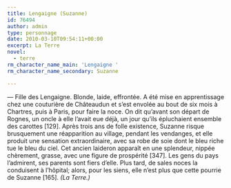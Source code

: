 ```yaml
---
title: Lengaigne (Suzanne)
id: 76494
author: admin
type: personnage
date: 2010-03-10T09:54:11+00:00
excerpt: La Terre
novel:
  - terre
rm_character_name_main: 'Lengaigne '
rm_character_name_secondary: Suzanne

---
```

— Fille des Lengaigne. Blonde, laide, effrontée. A été mise en apprentissage chez une couturière de Châteaudun et s&rsquo;est envolée au bout de six mois à Chartres, puis à Paris, pour faire la noce. On dit qu&rsquo;avant son départ de Rognes, un oncle à elle l&rsquo;avait eue déjà, un jour qu&rsquo;ils épluchaient ensemble des carottes [129]. Après trois ans de folle existence, Suzanne risque brusquement une réapparition au village, pendant les vendanges, et elle produit une sensation extraordinaire, avec sa robe de soie dont le bleu riche tue le bleu du ciel. Cet ancien laideron apparaît en une splendeur, nippée chèrement, grasse, avec une figure de prospérité [347]. Les gens du pays l&rsquo;admirent, ses parents sont fiers d&rsquo;elle. Plus tard, de sales noces la conduisent à l&rsquo;hôpital; alors, pour les siens, elle n&rsquo;est plus que cette pourrie de Suzanne [165]. _(La Terre.)_
